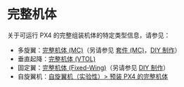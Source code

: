 # 完整机体

关于可运行 PX4 的完整组装机体的特定类型信息，请参见：

- 多旋翼：[完整机体 (MC)](../complete_vehicles_mc/index.md)（另请参见 [套件 (MC)](../frames_multicopter/kits.md)，[DIY 制作](../frames_multicopter/diy_builds.md)）
- 垂直起降：[完整机体 (VTOL)](../complete_vehicles_vtol/index.md)
- 固定翼：[完整机体 (Fixed-Wing)](../complete_vehicles_fw/index.md)（另请参见 [DIY 制作](../frames_plane/diy_builds.md)）
- 自旋翼机：[自旋翼机（实验性）> 预装 PX4 的完整机体](../frames_autogyro/index.md#complete-frames-with-px4-preinstalled)